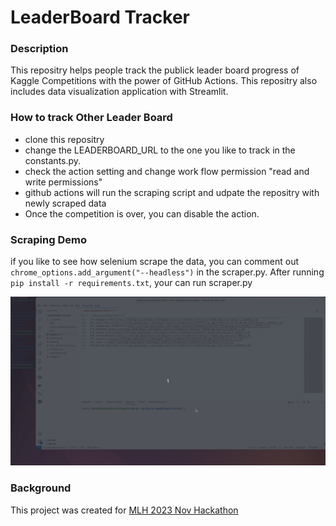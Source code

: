 # LeaderBoard Tracker

### Description

This repositry helps people track the publick leader board progress of Kaggle Competitions with the power of GitHub Actions. This repositry also includes data visualization application with Streamlit.


### How to track Other Leader Board 
- clone this repositry
- change the LEADERBOARD_URL to the one you like to track in the constants.py.
- check the action setting and change work flow permission "read and write permissions" 
- github actions will run the scraping script and udpate the repositry with newly scraped data
- Once the competition is over, you can disable the action.


### Scraping Demo
if you like to see how selenium scrape the data, you can comment out ```chrome_options.add_argument("--headless")``` in the scraper.py.
After running ```pip install -r requirements.txt```, your can run scraper.py


<p align='center' width="500">
<img src ='./scraping-demo.gif'/>
</p>

### Background

This project was created for [MLH 2023 Nov Hackathon](https://hackfest-november.devpost.com/)
